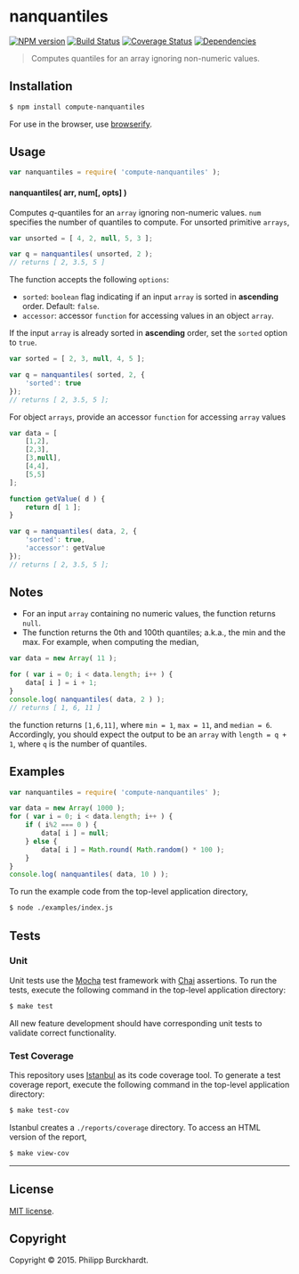 nanquantiles
===
[![NPM version][npm-image]][npm-url] [![Build Status][travis-image]][travis-url] [![Coverage Status][coveralls-image]][coveralls-url] [![Dependencies][dependencies-image]][dependencies-url]

>  Computes quantiles for an array ignoring non-numeric values.


## Installation

``` bash
$ npm install compute-nanquantiles
```

For use in the browser, use [browserify](https://github.com/substack/node-browserify).


## Usage

``` javascript
var nanquantiles = require( 'compute-nanquantiles' );
```

#### nanquantiles( arr, num[, opts] )

Computes _q_-quantiles for an `array` ignoring non-numeric values. `num` specifies the number of quantiles to compute. For unsorted primitive `arrays`,

``` javascript
var unsorted = [ 4, 2, null, 5, 3 ];

var q = nanquantiles( unsorted, 2 );
// returns [ 2, 3.5, 5 ]
```

The function accepts the following `options`:
*	`sorted`: `boolean` flag indicating if an input `array` is sorted in __ascending__ order. Default: `false`.
*	`accessor`: accessor `function` for accessing values in an object `array`.

If the input `array` is already sorted in __ascending__ order, set the `sorted` option to `true`.

``` javascript
var sorted = [ 2, 3, null, 4, 5 ];

var q = nanquantiles( sorted, 2, {
	'sorted': true
});
// returns [ 2, 3.5, 5 ];
```

For object `arrays`, provide an accessor `function` for accessing `array` values

``` javascript
var data = [
	[1,2],
	[2,3],
	[3,null],
	[4,4],
	[5,5]
];

function getValue( d ) {
	return d[ 1 ];
}

var q = nanquantiles( data, 2, {
	'sorted': true,
	'accessor': getValue
});
// returns [ 2, 3.5, 5 ];
```


## Notes

*	For an input `array` containing no numeric values, the function returns `null`.
* 	The function returns the 0th and 100th quantiles; a.k.a., the min and the max. For example, when computing the median,

``` javascript
var data = new Array( 11 );

for ( var i = 0; i < data.length; i++ ) {
	data[ i ] = i + 1;
}
console.log( nanquantiles( data, 2 ) );
// returns [ 1, 6, 11 ]
```

the function returns `[1,6,11]`, where `min = 1`, `max = 11`, and `median = 6`. Accordingly, you should expect the output to be an `array` with `length = q + 1`, where `q` is the number of quantiles.




## Examples

``` javascript
var nanquantiles = require( 'compute-nanquantiles' );

var data = new Array( 1000 );
for ( var i = 0; i < data.length; i++ ) {
	if ( i%2 === 0 ) {
		data[ i ] = null;
	} else {
		data[ i ] = Math.round( Math.random() * 100 );
	}
}
console.log( nanquantiles( data, 10 ) );
```

To run the example code from the top-level application directory,

``` bash
$ node ./examples/index.js
```





## Tests

### Unit

Unit tests use the [Mocha](http://mochajs.org/) test framework with [Chai](http://chaijs.com) assertions. To run the tests, execute the following command in the top-level application directory:

``` bash
$ make test
```

All new feature development should have corresponding unit tests to validate correct functionality.


### Test Coverage

This repository uses [Istanbul](https://github.com/gotwarlost/istanbul) as its code coverage tool. To generate a test coverage report, execute the following command in the top-level application directory:

``` bash
$ make test-cov
```

Istanbul creates a `./reports/coverage` directory. To access an HTML version of the report,

``` bash
$ make view-cov
```


---
## License

[MIT license](http://opensource.org/licenses/MIT).


## Copyright

Copyright &copy; 2015. Philipp Burckhardt.


[npm-image]: http://img.shields.io/npm/v/compute-nanquantiles.svg
[npm-url]: https://npmjs.org/package/compute-nanquantiles

[travis-image]: http://img.shields.io/travis/compute-io/nanquantiles/master.svg
[travis-url]: https://travis-ci.org/compute-io/nanquantiles

[coveralls-image]: https://img.shields.io/coveralls/compute-io/nanquantiles/master.svg
[coveralls-url]: https://coveralls.io/r/compute-io/nanquantiles?branch=master

[dependencies-image]: http://img.shields.io/david/compute-io/nanquantiles.svg
[dependencies-url]: https://david-dm.org/compute-io/nanquantiles

[dev-dependencies-image]: http://img.shields.io/david/dev/compute-io/nanquantiles.svg
[dev-dependencies-url]: https://david-dm.org/dev/compute-io/nanquantiles

[github-issues-image]: http://img.shields.io/github/issues/compute-io/nanquantiles.svg
[github-issues-url]: https://github.com/compute-io/nanquantiles/issues
